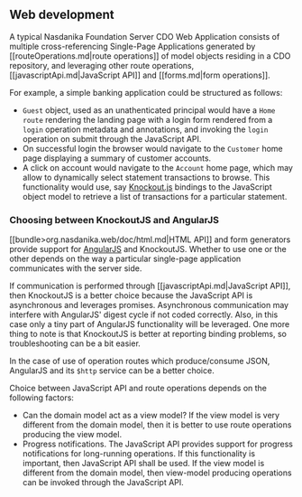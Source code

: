 ## Web development

A typical Nasdanika Foundation Server CDO Web Application consists of multiple cross-referencing Single-Page Applications generated by [[routeOperations.md|route operations]] of model objects residing in a CDO repository, and leveraging other route operations, [[javascriptApi.md|JavaScript API]] and [[forms.md|form operations]]. 

For example, a simple banking application could be structured as follows:

* ``Guest`` object, used as an unathenticated principal would have a ``Home route`` rendering the landing page with a login form rendered from a ``login`` operation metadata and annotations, and invoking the ``login`` operation on submit through the JavaScript API. 
* On successful login the browser would navigate to the ``Customer`` home page displaying a summary of customer accounts.
* A click on account would navigate to the ``Account`` home page, which may allow to dynamically select statement transactions to browse. This functionality would use, say [Knockout.js](http://knockoutjs.com/) bindings to the JavaScript object model to retrieve a list of transactions for a particular statement.  
       
       
### Choosing between KnockoutJS and AngularJS

[[bundle>org.nasdanika.web/doc/html.md|HTML API]] and form generators provide support for [AngularJS](https://angularjs.org/) and KnockoutJS. Whether to use one or the other depends on the way a particular single-page application communicates with the server side. 

If communication is performed through [[javascriptApi.md|JavaScript API]], then KnockoutJS is a better choice because the JavaScript API is asynchronous and leverages promises. Asynchronous communication may interfere with AngularJS' digest cycle if not coded correctly. Also, in this case only a tiny part of AngularJS functionality will be leveraged. One more thing to note is that KnockoutJS is better at reporting binding problems, so troubleshooting can be a bit easier.

In the case of use of operation routes which produce/consume JSON, AngularJS and its ``$http`` service can be a better choice. 

Choice between JavaScript API and route operations depends on the following factors:

* Can the domain model act as a view model? If the view model is very different from the domain model, then it is better to use route operations producing the view model.
* Progress notifications. The JavaScript API provides support for progress notifications for long-running operations. If this functionality is important, then JavaScript API shall be used. If the view model is different from the domain model, then view-model producing operations can be invoked through the JavaScript API.
        
       